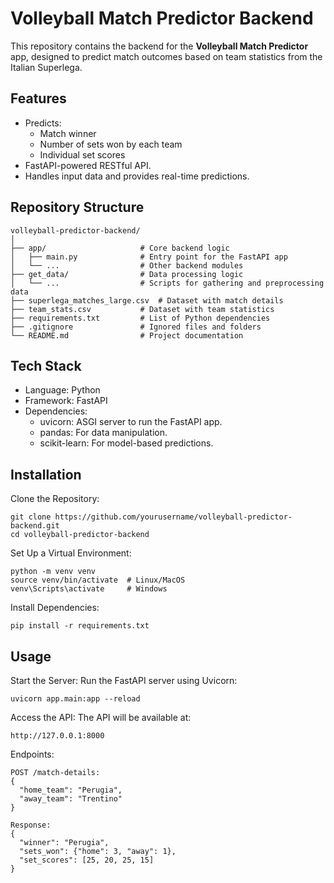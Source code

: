 # Volleyball Match Predictor Backend

This repository contains the backend for the **Volleyball Match Predictor** app, designed to predict match outcomes based on team statistics from the Italian Superlega.

## Features

- Predicts:
  - Match winner
  - Number of sets won by each team
  - Individual set scores
- FastAPI-powered RESTful API.
- Handles input data and provides real-time predictions.

## Repository Structure

```plaintext
volleyball-predictor-backend/
│
├── app/                     # Core backend logic
│   ├── main.py              # Entry point for the FastAPI app
│   └── ...                  # Other backend modules
├── get_data/                # Data processing logic
│   └── ...                  # Scripts for gathering and preprocessing data
├── superlega_matches_large.csv  # Dataset with match details
├── team_stats.csv           # Dataset with team statistics
├── requirements.txt         # List of Python dependencies
├── .gitignore               # Ignored files and folders
└── README.md                # Project documentation
```
## Tech Stack
- Language: Python
- Framework: FastAPI
- Dependencies:
  - uvicorn: ASGI server to run the FastAPI app.
  - pandas: For data manipulation.
  - scikit-learn: For model-based predictions.

## Installation
Clone the Repository:

```plaintext
git clone https://github.com/yourusername/volleyball-predictor-backend.git
cd volleyball-predictor-backend
```

Set Up a Virtual Environment:
```plaintext
python -m venv venv
source venv/bin/activate  # Linux/MacOS
venv\Scripts\activate     # Windows
```

Install Dependencies:

```plaintext
pip install -r requirements.txt
```

## Usage
Start the Server: Run the FastAPI server using Uvicorn:

```
uvicorn app.main:app --reload
```

Access the API: The API will be available at:
```plaintext
http://127.0.0.1:8000
```

Endpoints:

```plaintext
POST /match-details:
{
  "home_team": "Perugia",
  "away_team": "Trentino"
}

Response:
{
  "winner": "Perugia",
  "sets_won": {"home": 3, "away": 1},
  "set_scores": [25, 20, 25, 15]
}
```
